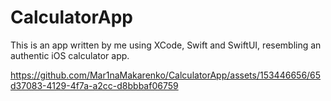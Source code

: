 # CalculatorApp
This is an app written by me using XCode, Swift and SwiftUI, resembling an authentic iOS calculator app. 

https://github.com/Mar1naMakarenko/CalculatorApp/assets/153446656/65d37083-4129-4f7a-a2cc-d8bbbaf06759

